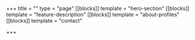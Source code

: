 +++
title = ""
type = "page"
[[blocks]]
template = "hero-section"
[[blocks]]
template = "feature-description"
[[blocks]]
template = "about-profiles"
[[blocks]]
template = "contact"

+++
